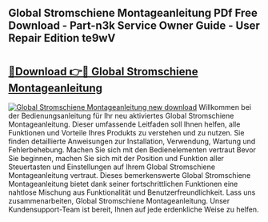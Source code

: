 ## Global Stromschiene Montageanleitung PDf Free Download - Part-n3k Service Owner Guide - User Repair Edition te9wV

# <h2><a href="http://df7rtrm.blite.top/?on=Global+Stromschiene+Montageanleitung">🔗Download 👉🔴 Global Stromschiene Montageanleitung</a></h2>

[![Global Stromschiene Montageanleitung new download](https://i.imgur.com/lujVjoI.png)](http://df7rtrm.blite.top/?on=Global+Stromschiene+Montageanleitung)
Willkommen bei der Bedienungsanleitung für Ihr neu aktiviertes Global Stromschiene Montageanleitung. Dieser umfassende Leitfaden soll Ihnen helfen, alle Funktionen und Vorteile Ihres Produkts zu verstehen und zu nutzen. Sie finden detaillierte Anweisungen zur Installation, Verwendung, Wartung und Fehlerbehebung. Machen Sie sich mit den Bedienelementen vertraut Bevor Sie beginnen, machen Sie sich mit der Position und Funktion aller Steuertasten und Einstellungen auf Ihrem Global Stromschiene Montageanleitung vertraut. Dieses bemerkenswerte Global Stromschiene Montageanleitung bietet dank seiner fortschrittlichen Funktionen eine nahtlose Mischung aus Funktionalität und Benutzerfreundlichkeit. Lass uns zusammenarbeiten, Global Stromschiene Montageanleitung. Unser Kundensupport-Team ist bereit, Ihnen auf jede erdenkliche Weise zu helfen.
